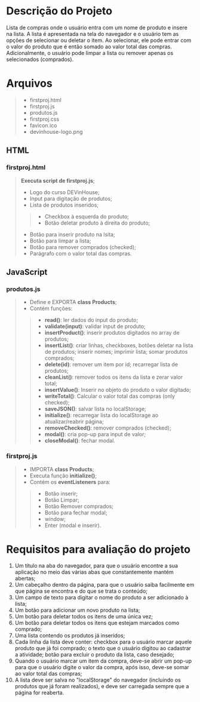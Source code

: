 
# Descrição do Projeto

Lista de compras onde o usuário entra com um nome de produto e insere na lista. A lista é apresentada na tela do navegador e o usuário tem as opções de selecionar ou deletar o item. Ao selecionar, ele pode entrar com o valor do produto que é então somado ao valor total das compras. Adicionalmente, o usuário pode limpar a lista ou remover apenas os selecionados (comprados).

# Arquivos

> * firstproj.html
> * firstproj.js
> * produtos.js
> * firstproj.css
> * favicon.ico
> * devinhouse-logo.png 

## HTML

### firstproj.html

> **Executa script de firstproj.js**;
> * Logo do curso DEVinHouse;
> * Input para digitação de produtos;
> * Lista de produtos inseridos;
>> * Checkbox à esquerda do produto;
>> * Botão deletar produto à direita do produto;
> * Botão para inserir produto na lsita;
> * Botão para limpar a lista;
> * Botão para remover comprados (checked);
> * Parágrafo com o valor total das compras.

## JavaScript

### produtos.js

> - Define e EXPORTA **class Products**;
> - Contém funções:
>> - **read()**: ler dados do input do produto;
>> - **validate(input)**: validar input de produto;
>> - **insertProduct()**: inserir produtos digitados no array de produtos;
>> - **insertList()**: criar linhas, checkboxes, botões deletar na lista de produtos; inserir nomes; imprimir lista; somar produtos comprados;
>> - **delete(id)**: remover um item por id; recarregar lista de produtos;
>> - **cleanList()**: remover todos os itens da lista e zerar valor total;
>> - **insertValue()**: Inserir no objeto do produto o valor digitado;
>> - **writeTotal()**: Calcular o valor total das compras (only checked);
>> - **saveJSON()**: salvar lista no localStorage;
>> - **initialize()**: recarregar lista do localStorage ao atualizar/reabrir página;
>> - **removeChecked()**: remover comprados (checked);
>> - **modal()**: cria pop-up para input de valor;
>> - **closeModal()**: fechar modal.

### firstproj.js

> - IMPORTA **class Products**;
> - Executa função **initialize()**;
> - Contém os **eventListeners** para:
>> - Botão inserir;
>> - Botão Limpar;
>> - Botão Remover comprados;
>> - Botão para fechar modal;
>> - window;
>> - Enter (modal e inserir).

# Requisitos para avaliação do projeto

1. Um título na aba do navegador, para que o usuário encontre a sua aplicação no meio das várias abas que constantemente mantém abertas;
2. Um cabeçalho dentro da página, para que o usuário saiba facilmente em que página se encontra e do que se trata o conteúdo;
3. Um campo de texto para digitar o nome do produto a ser adicionado à lista;
4. Um botão para adicionar um novo produto na lista;
5. Um botão para deletar todos os itens de uma única vez;
6. Um botão para deletar todos os itens que estejam marcados como comprado;
7. Uma lista contendo os produtos já inseridos;
8. Cada linha da lista deve conter: checkbox para o usuário marcar aquele produto que já foi comprado; o texto que o usuário digitou ao cadastrar a atividade; botão para excluir o produto da lista, caso desejado;
9. Quando o usuário marcar um item da compra, deve-se abrir um pop-up para que o
usuário digite o valor da compra, após isso, deve-se somar ao valor total das compras;
10. A lista deve ser salva no "localStorage" do navegador (incluindo os produtos que já foram realizados), e deve ser carregada sempre que a página for reaberta.